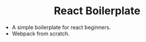 <div align="center">
  <h1>React Boilerplate</h1>
</div>

- A simple boilerplate for react beginners. 
- Webpack from scratch.
